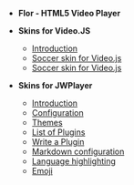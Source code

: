 - **Flor - HTML5 Video Player**

- **Skins for Video.JS**
  - [Introduction](/videojs/README.md)
  - [Soccer skin for Video.js](/docs/videojs/soccer/README.md)
  - [Soccer skin for Video.js](/docs/videojs/soccer/title.md)

- **Skins for JWPlayer**
  - [Introduction](/docs/jwplayer/README.md)
  - [Configuration](configuration.md)
  - [Themes](themes.md)
  - [List of Plugins](plugins.md)
  - [Write a Plugin](write-a-plugin.md)
  - [Markdown configuration](markdown.md)
  - [Language highlighting](language-highlight.md)
  - [Emoji](emoji.md)